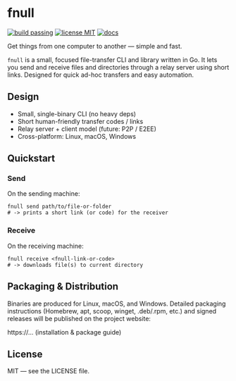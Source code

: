 # fnull

[![build passing](https://img.shields.io/badge/build-passing-brightgreen)](https://github.com/vedokoush/fnull/action)
[![license MIT](https://img.shields.io/badge/license-MIT-blue)](LICENSE)
[![docs](https://img.shields.io/badge/docs-online-lightgrey)](https://fnull.shouko.site)

Get things from one computer to another — simple and fast.

`fnull` is a small, focused file-transfer CLI and library written in Go. It lets you send and receive files and directories through a relay server using short links. Designed for quick ad-hoc transfers and easy automation.

## Design
- Small, single-binary CLI (no heavy deps)
- Short human-friendly transfer codes / links
- Relay server + client model (future: P2P / E2EE)
- Cross-platform: Linux, macOS, Windows

## Quickstart

### Send
On the sending machine:
```shellbash
fnull send path/to/file-or-folder
# -> prints a short link (or code) for the receiver
```

### Receive
On the receiving machine:
```shellbash
fnull receive <fnull-link-or-code>
# -> downloads file(s) to current directory
```

## Packaging & Distribution
Binaries are produced for Linux, macOS, and Windows.
Detailed packaging instructions (Homebrew, apt, scoop, winget, .deb/.rpm, etc.) and signed releases will be published on the project website:

https://... (installation & package guide)

## License
MIT — see the LICENSE file.
